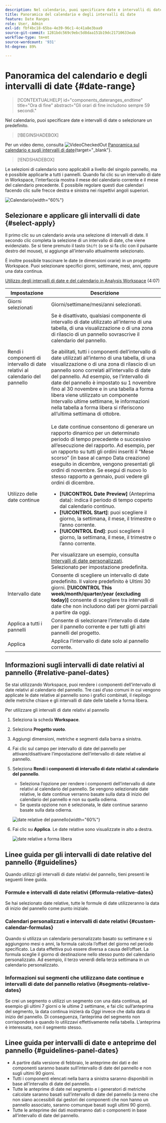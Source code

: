 ```yaml
---
description: Nel calendario, puoi specificare date e intervalli di date o selezionare un predefinito.
title: Panoramica del calendario e degli intervalli di date
feature: Date Ranges
role: User, Admin
exl-id: fbf4bc18-65ba-4e39-96c1-4c41a8e3baa9
source-git-commit: 1281bdc569c9ebc5d8daa151b19dc21710633eab
workflow-type: tm+mt
source-wordcount: '931'
ht-degree: 89%

---
```


# Panoramica del calendario e degli intervalli di date {#date-range}

<!-- markdownlint-disable MD034 -->

>[!CONTEXTUALHELP]
>id="components_dateranges_endtime"
>title="Ora di fine"
>abstract="Gli orari di fine includono sempre 59 secondi."

<!-- markdownlint-enable MD034 -->


Nel calendario, puoi specificare date e intervalli di date o selezionare un predefinito.


>[!BEGINSHADEBOX]

Per un video demo, consulta ![VideoCheckedOut](/help/assets/icons/VideoCheckedOut.svg) [Panoramica sul calendario e sugli intervalli di date](https://video.tv.adobe.com/v/23973?quality=12&learn=on){target="_blank"}.

>[!ENDSHADEBOX]


Le selezioni di calendario sono applicabili a livello del singolo pannello, ma è possibile applicarle a tutti i pannelli. Quando fai clic su un intervallo di date in Workspace, l’interfaccia mostra il mese del calendario corrente e il mese del calendario precedente. È possibile regolare questi due calendari facendo clic sulle frecce destra e sinistra nei rispettivi angoli superiori.

![Calendario](assets/aw_calendar2.png){width="60%"}

## Selezionare e applicare gli intervalli di date {#select-apply}

Il primo clic su un calendario avvia una selezione di intervalli di date. Il secondo clic completa la selezione di un intervallo di date, che viene evidenziato. Se si tiene premuto il tasto `Shift` (o se si fa clic con il pulsante destro del mouse), si aggiunge all’intervallo attualmente selezionato.

È inoltre possibile trascinare le date (e dimensioni orarie) in un progetto Workspace. Puoi selezionare specifici giorni, settimane, mesi, anni, oppure una data continua.

[Utilizzo degli intervalli di date e del calendario in Analysis Workspace](https://experienceleague.adobe.com/docs/analytics-learn/tutorials/analysis-workspace/calendar-and-date-ranges/using-dates-in-analysis-workspace.html?lang=it) (4:07)

| Impostazione | Descrizione |
|--- |--- |
| Giorni selezionati | Giorni/settimane/mesi/anni selezionati. |
| Rendi i componenti di intervallo di date relativi al calendario del pannello | Se è disattivato, qualsiasi componente di intervallo di date utilizzato all’interno di una tabella, di una visualizzazione o di una zona di rilascio di un pannello sovrascrive il calendario del pannello. <p>Se abilitati, tutti i componenti dell’intervallo di date utilizzati all’interno di una tabella, di una visualizzazione o di una zona di rilascio di un pannello sono correlati all’intervallo di date del pannello. Ad esempio, se l’intervallo di date del pannello è impostato su 1 novembre fino al 30 novembre e in una tabella a forma libera viene utilizzato un componente Intervallo ultime settimane, le informazioni nella tabella a forma libera si riferiscono all’ultima settimana di ottobre. |
| Utilizzo delle date continue | Le date continue consentono di generare un rapporto dinamico per un determinato periodo di tempo precedente o successivo all’esecuzione del rapporto. Ad esempio, per un rapporto su tutti gli ordini inseriti il “Mese scorso” (in base al campo Data creazione) eseguito in dicembre, vengono presentati gli ordini di novembre. Se esegui di nuovo lo stesso rapporto a gennaio, puoi vedere gli ordini di dicembre.<ul><li>**[!UICONTROL Date Preview]** (Anteprima data): indica il periodo di tempo coperto dal calendario continuo.</li><li>**[!UICONTROL Start]**: puoi scegliere il giorno, la settimana, il mese, il trimestre o l’anno corrente.</li><li>**[!UICONTROL End]**: puoi scegliere il giorno, la settimana, il mese, il trimestre o l’anno corrente.</li></ul>Per visualizzare un esempio, consulta [Intervalli di date personalizzati](/help/analyze/analysis-workspace/components/calendar-date-ranges/custom-date-ranges.md). <br>Selezionato per impostazione predefinita. |
| Intervallo date | Consente di scegliere un intervallo di date predefinito. Il valore predefinito è Ultimi 30 giorni. **[!UICONTROL This week/month/quarter/year (excluding today)]** consente di scegliere tra intervalli di date che non includono dati per giorni parziali a partire da oggi. |
| Applica a tutti i pannelli | Consente di selezionare l’intervallo di date per il pannello corrente e per tutti gli altri pannelli del progetto. |
| Applica | Applica l’intervallo di date solo al pannello corrente. |

## Informazioni sugli intervalli di date relativi al pannello {#relative-panel-dates}

Se stai utilizzando Workspace, puoi rendere i componenti dell’intervallo di date relativi al calendario del pannello.
Tre casi d’uso comuni in cui vengono applicate le date relative al pannello sono i grafici combinati, il riepilogo delle metriche chiave e gli intervalli di date delle tabelle a forma libera.

Per utilizzare gli intervalli di date relativi al pannello

1. Seleziona la scheda **Workspace**.
1. Seleziona **Progetto vuoto**.
1. Aggiungi dimensioni, metriche e segmenti dalla barra a sinistra.
1. Fai clic sul campo per intervallo di date del pannello per attivare/disattivare l’impostazione dell’intervallo di date relative al pannello.
1. Seleziona **Rendi i componenti di intervallo di date relativi al calendario del pannello**.
   * Seleziona l’opzione per rendere i componenti dell’intervallo di date relativi al calendario del pannello.
Se vengono selezionate date relative, le date continue verranno basate sulla data di inizio del calendario del pannello e non su quella odierna.
   * Se questa opzione non è selezionata, le date continue saranno basate sulla data odierna.

   ![date relative del pannello](assets/relative-date-selected.png){width="60%"}

1. Fai clic su **Applica**.
Le date relative sono visualizzate in alto a destra.

   ![date relative a forma libera](assets/relative-date-range1.png)

## Linee guida per gli intervalli di date relative del pannello {#guidelines}

Quando utilizzi gli intervalli di date relativi del pannello, tieni presenti le seguenti linee guida.

### Formule e intervalli di date relativi {#formula-relative-dates}

Se hai selezionato date relative, tutte le formule di date utilizzeranno la data di inizio del pannello come punto iniziale.

### Calendari personalizzati e intervalli di date relativi {#custom-calendar-formulas}

Quando si utilizza un calendario personalizzato basato su settimane e si aggiungono mesi o anni, la formula calcola l’offset del giorno nel periodo specificato. La data effettiva può essere diversa a causa dell’offset. La formula sceglie il giorno di destinazione nello stesso punto del calendario personalizzato. Ad esempio, il terzo venerdì della terza settimana in un calendario personalizzato.

### Informazioni sui segmenti che utilizzano date continue e intervalli di date del pannello relativo {#segments-relative-dates}

Se crei un segmento o utilizzi un segmento con una data continua, ad esempio gli ultimi 7 giorni o le ultime 2 settimane, e fai clic sull’anteprima del segmento, la data continua inizierà da *Oggi* invece che dalla data di inizio del pannello. Di conseguenza, l’anteprima del segmento non corrisponderà a quando lo utilizzavi effettivamente nella tabella. L’anteprima è interessata, non il segmento stesso.

## Linee guida per intervalli di date e anteprime del pannello {#guidelines-panel-dates}

* A partire dalla versione di febbraio, le anteprime dei dati e dei componenti saranno basate sull’intervallo di date del pannello e non sugli ultimi 90 giorni.
* Tutti i componenti elencati nella barra a sinistra saranno disponibili in base all’intervallo di date del pannello.
* Tutte le anteprime di date nel segmento e i generatori di metriche calcolate saranno basati sull’intervallo di date del pannello (a meno che non siano accessibili dai gestori dei componenti che non hanno un pannello associato, saranno comunque basati sugli ultimi 90 giorni).
* Tutte le anteprime dei dati mostreranno dati o componenti in base all’intervallo di date del pannello.